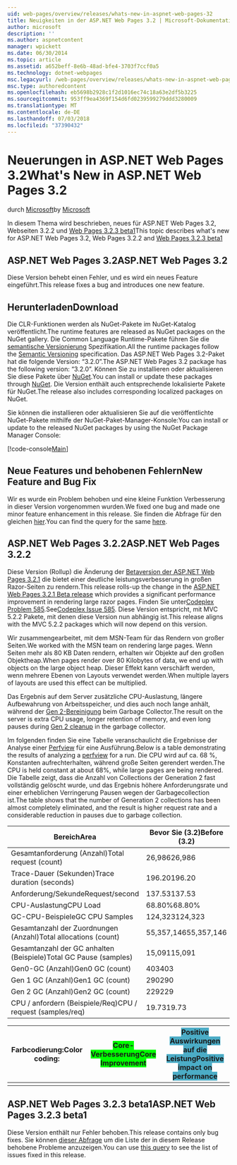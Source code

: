 ```yaml
---
uid: web-pages/overview/releases/whats-new-in-aspnet-web-pages-32
title: Neuigkeiten in der ASP.NET Web Pages 3.2 | Microsoft-Dokumentation
author: microsoft
description: ''
ms.author: aspnetcontent
manager: wpickett
ms.date: 06/30/2014
ms.topic: article
ms.assetid: a652beff-8e6b-48ad-bfe4-3703f7ccf0a5
ms.technology: dotnet-webpages
msc.legacyurl: /web-pages/overview/releases/whats-new-in-aspnet-web-pages-32
msc.type: authoredcontent
ms.openlocfilehash: eb5698b2928c1f2d1016ec74c18a63e2df5b3225
ms.sourcegitcommit: 953ff9ea4369f154d6fd0239599279ddd3280009
ms.translationtype: MT
ms.contentlocale: de-DE
ms.lasthandoff: 07/03/2018
ms.locfileid: "37390432"
---
```

<a name="whats-new-in-aspnet-web-pages-32"></a><span data-ttu-id="10dd2-102">Neuerungen in ASP.NET Web Pages 3.2</span><span class="sxs-lookup"><span data-stu-id="10dd2-102">What's New in ASP.NET Web Pages 3.2</span></span>
====================
<span data-ttu-id="10dd2-103">durch [Microsoft](https://github.com/microsoft)</span><span class="sxs-lookup"><span data-stu-id="10dd2-103">by [Microsoft](https://github.com/microsoft)</span></span>

<span data-ttu-id="10dd2-104">In diesem Thema wird beschrieben, neues für ASP.NET Web Pages 3.2, Webseiten 3.2.2 und [Web Pages 3.2.3 beta1](https://blogs.msdn.com/b/webdev/archive/2014/12/17/asp-net-mvc-5-2-3-web-pages-5-2-3-and-web-api-5-2-3-beta-releases.aspx)</span><span class="sxs-lookup"><span data-stu-id="10dd2-104">This topic describes what's new for ASP.NET Web Pages 3.2, Web Pages 3.2.2 and [Web Pages 3.2.3 beta1](https://blogs.msdn.com/b/webdev/archive/2014/12/17/asp-net-mvc-5-2-3-web-pages-5-2-3-and-web-api-5-2-3-beta-releases.aspx)</span></span>

## <a name="aspnet-web-pages-32"></a><span data-ttu-id="10dd2-105">ASP.NET Web Pages 3.2</span><span class="sxs-lookup"><span data-stu-id="10dd2-105">ASP.NET Web Pages 3.2</span></span>

<span data-ttu-id="10dd2-106">Diese Version behebt einen Fehler, und es wird ein neues Feature eingeführt.</span><span class="sxs-lookup"><span data-stu-id="10dd2-106">This release fixes a bug and introduces one new feature.</span></span>

## <a name="download"></a><span data-ttu-id="10dd2-107">Herunterladen</span><span class="sxs-lookup"><span data-stu-id="10dd2-107">Download</span></span>

<span data-ttu-id="10dd2-108">Die CLR-Funktionen werden als NuGet-Pakete im NuGet-Katalog veröffentlicht.</span><span class="sxs-lookup"><span data-stu-id="10dd2-108">The runtime features are released as NuGet packages on the NuGet gallery.</span></span> <span data-ttu-id="10dd2-109">Die Common Language Runtime-Pakete führen Sie die [semantische Versionierung](http://semver.org/) Spezifikation.</span><span class="sxs-lookup"><span data-stu-id="10dd2-109">All the runtime packages follow the [Semantic Versioning](http://semver.org/) specification.</span></span> <span data-ttu-id="10dd2-110">Das ASP.NET Web Pages 3.2-Paket hat die folgende Version: &ldquo;3.2.0&rdquo;.</span><span class="sxs-lookup"><span data-stu-id="10dd2-110">The ASP.NET Web Pages 3.2 package has the following version: &ldquo;3.2.0&rdquo;.</span></span> <span data-ttu-id="10dd2-111">Können Sie zu installieren oder aktualisieren Sie diese Pakete über [NuGet](http://www.nuget.org/packages/Microsoft.AspNet.WebPages/).</span><span class="sxs-lookup"><span data-stu-id="10dd2-111">You can install or update these packages through [NuGet](http://www.nuget.org/packages/Microsoft.AspNet.WebPages/).</span></span> <span data-ttu-id="10dd2-112">Die Version enthält auch entsprechende lokalisierte Pakete für NuGet.</span><span class="sxs-lookup"><span data-stu-id="10dd2-112">The release also includes corresponding localized packages on NuGet.</span></span>

<span data-ttu-id="10dd2-113">Sie können die installieren oder aktualisieren Sie auf die veröffentlichte NuGet-Pakete mithilfe der NuGet-Paket-Manager-Konsole:</span><span class="sxs-lookup"><span data-stu-id="10dd2-113">You can install or update to the released NuGet packages by using the NuGet Package Manager Console:</span></span>

[!code-console[Main](whats-new-in-aspnet-web-pages-32/samples/sample1.cmd)]

## <a name="new-feature-and-bug-fix"></a><span data-ttu-id="10dd2-114">Neue Features und behobenen Fehlern</span><span class="sxs-lookup"><span data-stu-id="10dd2-114">New Feature and Bug Fix</span></span>

<span data-ttu-id="10dd2-115">Wir es wurde ein Problem behoben und eine kleine Funktion Verbesserung in dieser Version vorgenommen wurden.</span><span class="sxs-lookup"><span data-stu-id="10dd2-115">We fixed one bug and made one minor feature enhancement in this release.</span></span> <span data-ttu-id="10dd2-116">Sie finden die Abfrage für den gleichen [hier](https://aspnetwebstack.codeplex.com/workitem/list/advanced?keyword=&amp;status=Closed&amp;type=All&amp;priority=All&amp;release=v5.2%20RC|v5.2%20RTM&amp;assignedTo=All&amp;component=Web%20Pages%2FRazor&amp;sortField=Id&amp;sortDirection=Descending&amp;page=0&amp;reasonClosed=Fixed).</span><span class="sxs-lookup"><span data-stu-id="10dd2-116">You can find the query for the same [here](https://aspnetwebstack.codeplex.com/workitem/list/advanced?keyword=&amp;status=Closed&amp;type=All&amp;priority=All&amp;release=v5.2%20RC|v5.2%20RTM&amp;assignedTo=All&amp;component=Web%20Pages%2FRazor&amp;sortField=Id&amp;sortDirection=Descending&amp;page=0&amp;reasonClosed=Fixed).</span></span>

## <a name="aspnet-web-pages-322"></a><span data-ttu-id="10dd2-117">ASP.NET Web Pages 3.2.2</span><span class="sxs-lookup"><span data-stu-id="10dd2-117">ASP.NET Web Pages 3.2.2</span></span>

<span data-ttu-id="10dd2-118">Diese Version (Rollup) die Änderung der [Betaversion der ASP.NET Web Pages 3.2.1](https://blogs.msdn.com/b/webdev/archive/2014/07/28/announcing-the-beta-release-of-web-pages-3-2-1.aspx) die bietet einer deutliche leistungsverbesserung in großen Razor-Seiten zu rendern.</span><span class="sxs-lookup"><span data-stu-id="10dd2-118">This release rolls-up the change in the [ASP.NET Web Pages 3.2.1 Beta release](https://blogs.msdn.com/b/webdev/archive/2014/07/28/announcing-the-beta-release-of-web-pages-3-2-1.aspx) which provides a significant performance improvement in rendering large razor pages.</span></span> <span data-ttu-id="10dd2-119">Finden Sie unter[Codeplex Problem 585](https://aspnetwebstack.codeplex.com/workitem/585).</span><span class="sxs-lookup"><span data-stu-id="10dd2-119">See[Codeplex Issue 585](https://aspnetwebstack.codeplex.com/workitem/585).</span></span> <span data-ttu-id="10dd2-120">Diese Version entspricht, mit MVC 5.2.2 Pakete, mit denen diese Version nun abhängig ist.</span><span class="sxs-lookup"><span data-stu-id="10dd2-120">This release aligns with the MVC 5.2.2 packages which will now depend on this version.</span></span>

<span data-ttu-id="10dd2-121">Wir zusammengearbeitet, mit dem MSN-Team für das Rendern von großer Seiten.</span><span class="sxs-lookup"><span data-stu-id="10dd2-121">We worked with the MSN team on rendering large pages.</span></span> <span data-ttu-id="10dd2-122">Wenn Seiten mehr als 80 KB Daten rendern, erhalten wir Objekte auf den großen Objektheap.</span><span class="sxs-lookup"><span data-stu-id="10dd2-122">When pages render over 80 Kilobytes of data, we end up with objects on the large object heap.</span></span> <span data-ttu-id="10dd2-123">Dieser Effekt kann verschärft werden, wenn mehrere Ebenen von Layouts verwendet werden.</span><span class="sxs-lookup"><span data-stu-id="10dd2-123">When multiple layers of layouts are used this effect can be multiplied.</span></span>

<span data-ttu-id="10dd2-124">Das Ergebnis auf dem Server zusätzliche CPU-Auslastung, längere Aufbewahrung von Arbeitsspeicher, und dies auch noch lange anhält, während der [Gen 2-Bereinigung](https://msdn.microsoft.com/en-us/library/ms973837.aspx) beim Garbage Collector.</span><span class="sxs-lookup"><span data-stu-id="10dd2-124">The result on the server is extra CPU usage, longer retention of memory, and even long pauses during [Gen 2 cleanup](https://msdn.microsoft.com/en-us/library/ms973837.aspx) in the garbage collector.</span></span>

<span data-ttu-id="10dd2-125">Im folgenden finden Sie eine Tabelle veranschaulicht die Ergebnisse der Analyse einer [Perfview](https://channel9.msdn.com/Series/PerfView-Tutorial) für eine Ausführung.</span><span class="sxs-lookup"><span data-stu-id="10dd2-125">Below is a table demonstrating the results of analyzing a [perfview](https://channel9.msdn.com/Series/PerfView-Tutorial) for a run.</span></span> <span data-ttu-id="10dd2-126">Die CPU wird auf ca. 68 %, Konstanten aufrechterhalten, während große Seiten gerendert werden.</span><span class="sxs-lookup"><span data-stu-id="10dd2-126">The CPU is held constant at about 68%, while large pages are being rendered.</span></span> <span data-ttu-id="10dd2-127">Die Tabelle zeigt, dass die Anzahl von Collections der Generation 2 fast vollständig gelöscht wurde, und das Ergebnis höhere Anforderungsrate und einer erheblichen Verringerung Pausen wegen der Garbagecollection ist.</span><span class="sxs-lookup"><span data-stu-id="10dd2-127">The table shows that the number of Generation 2 collections has been almost completely eliminated, and the result is higher request rate and a considerable reduction in pauses due to garbage collection.</span></span>

| <span data-ttu-id="10dd2-128">**Bereich**</span><span class="sxs-lookup"><span data-stu-id="10dd2-128">**Area**</span></span> | <span data-ttu-id="10dd2-129">**Bevor Sie (3.2)**</span><span class="sxs-lookup"><span data-stu-id="10dd2-129">**Before (3.2)**</span></span> | <span data-ttu-id="10dd2-130">**Nach dem (3.2.1)**</span><span class="sxs-lookup"><span data-stu-id="10dd2-130">**After (3.2.1)**</span></span> | <span data-ttu-id="10dd2-131">**Delta %**</span><span class="sxs-lookup"><span data-stu-id="10dd2-131">**Delta %**</span></span> |
| --- | --- | --- | --- |
| <span data-ttu-id="10dd2-132">Gesamtanforderung (Anzahl)</span><span class="sxs-lookup"><span data-stu-id="10dd2-132">Total request (count)</span></span> | <span data-ttu-id="10dd2-133">26,986</span><span class="sxs-lookup"><span data-stu-id="10dd2-133">26,986</span></span> | <span data-ttu-id="10dd2-134">32,591</span><span class="sxs-lookup"><span data-stu-id="10dd2-134">32,591</span></span> | <span data-ttu-id="10dd2-135"><font style="background-color: #4bacc6">20.80%</font></span><span class="sxs-lookup"><span data-stu-id="10dd2-135"><font style="background-color: #4bacc6">20.80%</font></span></span> |
| <span data-ttu-id="10dd2-136">Trace-Dauer (Sekunden)</span><span class="sxs-lookup"><span data-stu-id="10dd2-136">Trace duration (seconds)</span></span> | <span data-ttu-id="10dd2-137">196.20</span><span class="sxs-lookup"><span data-stu-id="10dd2-137">196.20</span></span> | <span data-ttu-id="10dd2-138">198.60</span><span class="sxs-lookup"><span data-stu-id="10dd2-138">198.60</span></span> | <span data-ttu-id="10dd2-139">1.20%</span><span class="sxs-lookup"><span data-stu-id="10dd2-139">1.20%</span></span> |
| <span data-ttu-id="10dd2-140">Anforderung/Sekunde</span><span class="sxs-lookup"><span data-stu-id="10dd2-140">Request/second</span></span> | <span data-ttu-id="10dd2-141">137.53</span><span class="sxs-lookup"><span data-stu-id="10dd2-141">137.53</span></span> | <span data-ttu-id="10dd2-142">164.10</span><span class="sxs-lookup"><span data-stu-id="10dd2-142">164.10</span></span> | <span data-ttu-id="10dd2-143"><font style="background-color: #4bacc6">19.30%</font></span><span class="sxs-lookup"><span data-stu-id="10dd2-143"><font style="background-color: #4bacc6">19.30%</font></span></span> |
| <span data-ttu-id="10dd2-144">CPU-Auslastung</span><span class="sxs-lookup"><span data-stu-id="10dd2-144">CPU Load</span></span> | <span data-ttu-id="10dd2-145">68.80%</span><span class="sxs-lookup"><span data-stu-id="10dd2-145">68.80%</span></span> | <span data-ttu-id="10dd2-146">68.50%</span><span class="sxs-lookup"><span data-stu-id="10dd2-146">68.50%</span></span> |  <span data-ttu-id="10dd2-147">-0.40%</span><span class="sxs-lookup"><span data-stu-id="10dd2-147">-0.40%</span></span> |
| <span data-ttu-id="10dd2-148">GC-CPU-Beispiele</span><span class="sxs-lookup"><span data-stu-id="10dd2-148">GC CPU Samples</span></span> | <span data-ttu-id="10dd2-149">124,323</span><span class="sxs-lookup"><span data-stu-id="10dd2-149">124,323</span></span> | <span data-ttu-id="10dd2-150">17,543</span><span class="sxs-lookup"><span data-stu-id="10dd2-150">17,543</span></span> | <span data-ttu-id="10dd2-151"><font style="background-color: #4bacc6">-85.90%</font></span><span class="sxs-lookup"><span data-stu-id="10dd2-151"><font style="background-color: #4bacc6">-85.90%</font></span></span> |
| <span data-ttu-id="10dd2-152">Gesamtanzahl der Zuordnungen (Anzahl)</span><span class="sxs-lookup"><span data-stu-id="10dd2-152">Total allocations (count)</span></span> | <span data-ttu-id="10dd2-153">55,357,146</span><span class="sxs-lookup"><span data-stu-id="10dd2-153">55,357,146</span></span> | <span data-ttu-id="10dd2-154">57,222,949</span><span class="sxs-lookup"><span data-stu-id="10dd2-154">57,222,949</span></span> | <span data-ttu-id="10dd2-155">3.40%</span><span class="sxs-lookup"><span data-stu-id="10dd2-155">3.40%</span></span> |
| <span data-ttu-id="10dd2-156">Gesamtanzahl der GC anhalten (Beispiele)</span><span class="sxs-lookup"><span data-stu-id="10dd2-156">Total GC Pause (samples)</span></span> | <span data-ttu-id="10dd2-157">15,091</span><span class="sxs-lookup"><span data-stu-id="10dd2-157">15,091</span></span> | <span data-ttu-id="10dd2-158">8,515</span><span class="sxs-lookup"><span data-stu-id="10dd2-158">8,515</span></span> | <span data-ttu-id="10dd2-159"><font style="background-color: #4bacc6">-43.60%</font></span><span class="sxs-lookup"><span data-stu-id="10dd2-159"><font style="background-color: #4bacc6">-43.60%</font></span></span> |
| <span data-ttu-id="10dd2-160">Gen0-GC (Anzahl)</span><span class="sxs-lookup"><span data-stu-id="10dd2-160">Gen0 GC (count)</span></span> | <span data-ttu-id="10dd2-161">403</span><span class="sxs-lookup"><span data-stu-id="10dd2-161">403</span></span> | <span data-ttu-id="10dd2-162">1,216</span><span class="sxs-lookup"><span data-stu-id="10dd2-162">1,216</span></span> | <span data-ttu-id="10dd2-163">201.70%</span><span class="sxs-lookup"><span data-stu-id="10dd2-163">201.70%</span></span> |
| <span data-ttu-id="10dd2-164">Gen 1 GC (Anzahl)</span><span class="sxs-lookup"><span data-stu-id="10dd2-164">Gen1 GC (count)</span></span> | <span data-ttu-id="10dd2-165">290</span><span class="sxs-lookup"><span data-stu-id="10dd2-165">290</span></span> | <span data-ttu-id="10dd2-166">367</span><span class="sxs-lookup"><span data-stu-id="10dd2-166">367</span></span> | <span data-ttu-id="10dd2-167">26.60%</span><span class="sxs-lookup"><span data-stu-id="10dd2-167">26.60%</span></span> |
| <span data-ttu-id="10dd2-168">Gen 2 GC (Anzahl)</span><span class="sxs-lookup"><span data-stu-id="10dd2-168">Gen2 GC (count)</span></span> | <span data-ttu-id="10dd2-169">229</span><span class="sxs-lookup"><span data-stu-id="10dd2-169">229</span></span> | <span data-ttu-id="10dd2-170">2</span><span class="sxs-lookup"><span data-stu-id="10dd2-170">2</span></span> | <span data-ttu-id="10dd2-171"><font style="background-color: #00ff00">-99.10%</font></span><span class="sxs-lookup"><span data-stu-id="10dd2-171"><font style="background-color: #00ff00">-99.10%</font></span></span> |
| <span data-ttu-id="10dd2-172">CPU / anfordern (Beispiele/Req)</span><span class="sxs-lookup"><span data-stu-id="10dd2-172">CPU / request (samples/req)</span></span> | <span data-ttu-id="10dd2-173">19.73</span><span class="sxs-lookup"><span data-stu-id="10dd2-173">19.73</span></span> | <span data-ttu-id="10dd2-174">16.47</span><span class="sxs-lookup"><span data-stu-id="10dd2-174">16.47</span></span> | <span data-ttu-id="10dd2-175">-16.50%</span><span class="sxs-lookup"><span data-stu-id="10dd2-175">-16.50%</span></span> |

| <span data-ttu-id="10dd2-176">Farbcodierung:</span><span class="sxs-lookup"><span data-stu-id="10dd2-176">Color coding:</span></span> | <span data-ttu-id="10dd2-177"><font style="background-color: #00ff00">Core-Verbesserung</font></span><span class="sxs-lookup"><span data-stu-id="10dd2-177"><font style="background-color: #00ff00">Core Improvement</font></span></span> | <span data-ttu-id="10dd2-178"><font style="background-color: #4bacc6">Positive Auswirkungen auf die Leistung</font></span><span class="sxs-lookup"><span data-stu-id="10dd2-178"><font style="background-color: #4bacc6">Positive impact on performance</font></span></span> |
|---------------|-----------------------------------------------------------------|-------------------------------------------------------------------------------|
|               |                                                                 |                                                                               |

## <a name="aspnet-web-pages-323-beta1"></a><span data-ttu-id="10dd2-179">ASP.NET Web Pages 3.2.3 beta1</span><span class="sxs-lookup"><span data-stu-id="10dd2-179">ASP.NET Web Pages 3.2.3 beta1</span></span>

<span data-ttu-id="10dd2-180">Diese Version enthält nur Fehler behoben.</span><span class="sxs-lookup"><span data-stu-id="10dd2-180">This release contains only bug fixes.</span></span> <span data-ttu-id="10dd2-181">Sie können [dieser Abfrage](https://aspnetwebstack.codeplex.com/workitem/list/advanced?keyword=&amp;status=Closed&amp;type=All&amp;priority=All&amp;release=v5.2.3%20Beta&amp;assignedTo=All&amp;component=Web%20Pages%2FRazor&amp;sortField=LastUpdatedDate&amp;sortDirection=Descending&amp;page=0&amp;reasonClosed=Fixed) um die Liste der in diesem Release behobene Probleme anzuzeigen.</span><span class="sxs-lookup"><span data-stu-id="10dd2-181">You can use [this query](https://aspnetwebstack.codeplex.com/workitem/list/advanced?keyword=&amp;status=Closed&amp;type=All&amp;priority=All&amp;release=v5.2.3%20Beta&amp;assignedTo=All&amp;component=Web%20Pages%2FRazor&amp;sortField=LastUpdatedDate&amp;sortDirection=Descending&amp;page=0&amp;reasonClosed=Fixed) to see the list of issues fixed in this release.</span></span>
